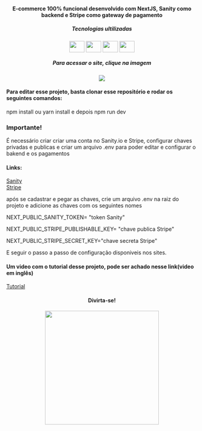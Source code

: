 <h4 align="center">E-commerce 100% funcional desenvolvido com NextJS, Sanity como backend e Stripe como gateway de pagamento</h4>
<div align="center">
  <h5>Tecnologias ultilizadas</h5>
  <img align="center" height ="30" width="40" src="https://cdn.jsdelivr.net/gh/devicons/devicon/icons/react/react-original.svg" />
	<img align="center" height ="30" width="40" src="https://cdn.jsdelivr.net/gh/devicons/devicon/icons/sass/sass-original.svg" />
  <img align="center" height ="30" width="40" src="https://cdn.jsdelivr.net/gh/devicons/devicon/icons/css3/css3-original.svg" />
  <img align="center" height ="30" width="40" src="https://cdn.jsdelivr.net/gh/devicons/devicon/icons/nextjs/nextjs-original-wordmark.svg" />
  <h5>Para acessar o site, clique na imagem</h5>
  <a href="https://co-ecommerce.vercel.app/" target="_blank">
    <img src="https://user-images.githubusercontent.com/50087300/170381925-cc0fb5d1-3d8e-47b1-aa3e-c3e58572b030.png"/>
  </a>
</div>
<h4>Para editar esse projeto, basta clonar esse repositório e rodar os seguintes comandos:</h4>
<p>npm install ou yarn install e depois npm run dev</p>
<h3>Importante!</h3>
<p>É necessário criar criar uma conta no Sanity.io e Stripe, configurar chaves privadas e publicas e criar um arquivo .env para poder editar e configurar o bakend e os pagamentos</p>
<h4>Links:</h4>
<a href="https://www.sanity.io/">Sanity</a></br>
<a href="https://stripe.com/en-mx">Stripe</a>
<p>após se cadastrar e pegar as chaves, crie um arquivo .env na raiz do projeto e adicione as chaves com os seguintes nomes</p>
<p>NEXT_PUBLIC_SANITY_TOKEN= "token Sanity"</p>
<p>NEXT_PUBLIC_STRIPE_PUBLISHABLE_KEY= "chave publica Stripe"</p>
<p>NEXT_PUBLIC_STRIPE_SECRET_KEY="chave secreta Stripe"</p>
<p>E seguir o passo a passo de configuração disponiveis nos sites. </p>
<h4>Um video com o tutorial desse projeto, pode ser achado nesse link(video em inglês)</h4>
<a href="https://www.youtube.com/watch?v=4mOkFXyxfsU">Tutorial</a>
<div align="center">
  <h4>Divirta-se!</h4>
  <img align="center" height ="300" src="https://user-images.githubusercontent.com/50087300/170383937-d58d09e4-7e8f-4df6-bff0-500d23e668f0.gif"/>
</div>
